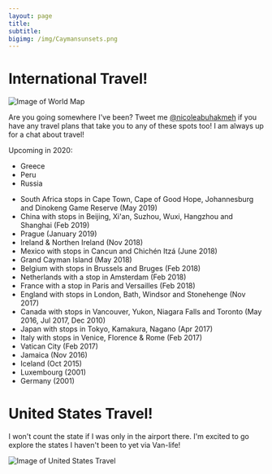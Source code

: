 ```yaml
---
layout: page
title: 
subtitle: 
bigimg: /img/Caymansunsets.png
---
```



# International Travel!

![Image of World Map](https://nicoleabuhakmeh.github.io/img/WorldcountryMap.png)

Are you going somewhere I've been? Tweet me [@nicoleabuhakmeh](https://twitter.com/nicoleabuhakmeh) if you have any travel plans that take you to any of these spots too! I am always up for a chat about travel! 

Upcoming in 2020:

* Greece
* Peru
* Russia

- South Africa stops in Cape Town, Cape of Good Hope, Johannesburg and Dinokeng Game Reserve (May 2019)
- China with stops in Beijing, Xi'an, Suzhou, Wuxi, Hangzhou and Shanghai (Feb 2019)
- Prague (January 2019)
- Ireland & Northen Ireland (Nov 2018)
- Mexico with stops in Cancun and Chichén Itzá (June 2018)
- Grand Cayman Island (May 2018) 
- Belgium with stops in Brussels and Bruges (Feb 2018)
- Netherlands with a stop in Amsterdam (Feb 2018)
- France with a stop in Paris and Versailles (Feb 2018)
- England with stops in London, Bath, Windsor and Stonehenge (Nov 2017)
- Canada with stops in Vancouver, Yukon, Niagara Falls and Toronto (May 2016, Jul 2017, Dec 2010)
- Japan with stops in Tokyo, Kamakura, Nagano (Apr 2017)
- Italy with stops in Venice, Florence & Rome (Feb 2017)
- Vatican City (Feb 2017)
- Jamaica (Nov 2016)
- Iceland (Oct 2015)
- Luxembourg (2001)
- Germany (2001)


# United States Travel!
I won't count the state if I was only in the airport there.  I'm excited to go explore the states I haven't been to yet via Van-life!


![Image of United States Travel](https://nicoleabuhakmeh.github.io/img/MapUSA.png)


